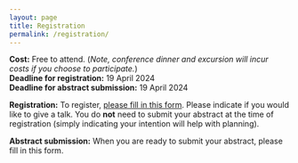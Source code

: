 ```yaml
---
layout: page
title: Registration
permalink: /registration/
---
```

**Cost:** Free to attend. (*Note, conference dinner and excursion will incur costs if you choose to participate.*)</br>
**Deadline for registration:** 19 April 2024</br>
**Deadline for abstract submission:** 19 April 2024</br>

**Registration:** To register, [please fill in this form](https://forms.gle/KMP2G1b9GTYRbh1cA). Please indicate if you would like to give a talk. You do **not** need to submit your abstract at the time of registration (simply indicating your intention will help with planning).</br>

**Abstract submission:** When you are ready to submit your abstract, please fill in this form.
